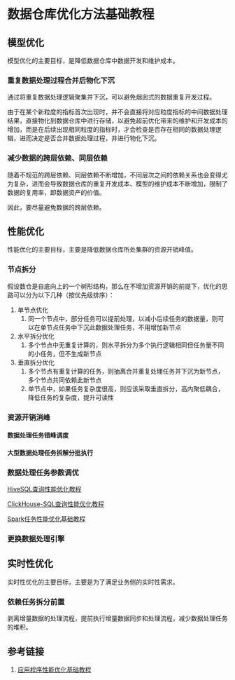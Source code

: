 # 数据仓库优化方法基础教程


## 模型优化

模型优化的主要目标，是降低数据仓库中数据开发和维护成本。

### 重复数据处理过程合并后物化下沉

通过将重复数据处理逻辑聚集并下沉，可以避免烟囱式的数据重复开发过程。

由于在某个新粒度的指标首次出现时，并不会直接将对应粒度指标的中间数据处理结果，直接物化到数据仓库中进行存储，以避免超前优化带来的维护和开发成本的增加，而是在后续出现相同粒度的指标时，才会检查是否存在相同的数据处理逻辑，进而决定是否合并数据处理过程，并进行物化下沉。


### 减少数据的跨层依赖、同层依赖

随着不规范的跨层依赖、同层依赖不断增加，不同层次之间的依赖关系也会变得尤为复杂，进而会导致数据仓库的重复开发成本、模型的维护成本不断增加，限制了数据的复用率，即数据资产的价值。

因此，要尽量避免数据的跨层依赖。


## 性能优化

性能优化的主要目标，主要是降低数据仓库所处集群的资源开销峰值。

### 节点拆分

假设数仓是自底向上的一个树形结构，那么在不增加资源开销的前提下，优化的思路可以分为以下几种（按优先级排序）：
1. 单节点优化
	1. 同一个节点中，部分任务可以提前处理，以减小后续任务的数据量，则可以在单节点任务中下沉此数据处理任务，不用增加新节点
2. 水平拆分优化
	1. 多个节点中无重复计算的，则水平拆分为多个执行逻辑相同但任务量不同的小任务，但不生成新节点
3. 垂直拆分优化
	1. 多个节点有重复计算的任务，则抽离合并重复处理任务并下沉为新节点，多个节点共同依赖此新节点
	2. 单节点中，如果任务复杂度很高，则应该采取垂直拆分，高内聚低耦合，降低任务的复杂度，提升可读性

### 资源开销消峰


#### 数据处理任务错峰调度

#### 大型数据处理任务拆解分批执行



### 数据处理任务参数调优

[HiveSQL查询性能优化教程](work/component/Big-Data/Apache-Hive/Hive-SQL/HiveSQL查询性能优化教程.md)

[ClickHouse-SQL查询性能优化教程](work/component/Big-Data/ClickHouse/ClickHouse-SQL查询性能优化教程.md)

[Spark任务性能优化基础教程](work/component/Big-Data/Apache-Spark/Spark任务性能优化基础教程.md)

### 更换数据处理引擎



## 实时性优化

实时性优化的主要目标，主要是为了满足业务侧的实时性需求。

### 依赖任务拆分前置

剥离增量数据的处理流程，提前执行增量数据同步和处理流程，减少数据处理任务的堆积。


## 参考链接
1. [应用程序性能优化基础教程](work/methodology/应用程序性能优化基础教程.md)